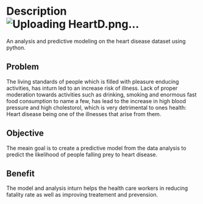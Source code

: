 
# Description![Uploading HeartD.png…]()

An analysis and predictive modeling on the heart disease dataset using python.
## Problem
The living standards of people which is filled with pleasure enducing activities, has inturn led to an increase risk of illness. Lack of proper moderation
towards activities such as drinking, smoking and enormous fast food consumption to name a few, has lead to the increase in high blood pressure and high cholestorol, which is very detrimental to ones health: Heart disease being one of the illnesses that arise from them.

## Objective
The meain goal is to create a predictive model from the data analysis to predict the likelihood of people falling prey to heart disease. 
## Benefit 
The model and analysis inturn helps the health care workers in reducing fatality rate as well as improving treatement and prevension. 
